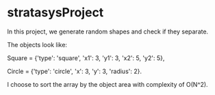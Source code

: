 # stratasysProject

In this project, we generate random shapes and check if they separate.

The objects look like:

Square = {'type': 'square', 'x1': 3, 'y1': 3, 'x2': 5, 'y2': 5},

Circle = {'type': 'circle', 'x': 3, 'y': 3, 'radius': 2}.

I choose to sort the array by the object area with complexity of O(N^2).
